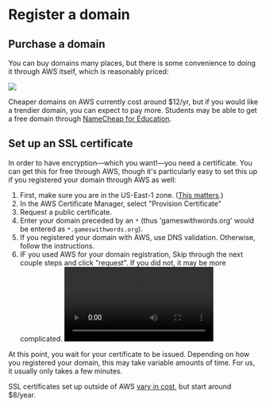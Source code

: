 # Register a domain

## Purchase a domain

You can buy domains many places, but there is some convenience to doing it through AWS itself, which is reasonably priced:

![](../../.gitbook/assets/DomainPurchase.png)

Cheaper domains on AWS currently cost around $12/yr, but if you would like a trendier domain, you can expect to pay more. Students may be able to get a free domain through [NameCheap for Education](https://nc.me/).

## Set up an SSL certificate

In order to have encryption&mdash;which you want!&mdash;you need a certificate. You can get this for free through AWS, though it's particularly easy to set this up if you registered your domain through AWS as well:

1. First, make sure you are in the US-East-1 zone. \([This matters](https://medium.com/dailyjs/a-guide-to-deploying-your-react-app-with-aws-s3-including-https-a-custom-domain-a-cdn-and-58245251f081).\)
2. In the AWS Certificate Manager, select "Provision Certificate"
3. Request a public certificate.
4. Enter your domain preceded by an `*` \(thus 'gameswithwords.org' would be entered as `*.gameswithwords.org`\).
5. If you registered your domain with AWS, use DNS validation. Otherwise, follow the instructions.
6. IF you used AWS for your domain registration, Skip through the next couple steps and click "request". If you did not, it may be more complicated. ![](../.gitbook/SSL.mov)

At this point, you wait for your certificate to be issued. Depending on how you registered your domain, this may take variable amounts of time. For us, it usually only takes a few minutes.

SSL certificates set up outside of AWS [vary in cost](https://qr.ae/pNsljr), but start around $8/year.

